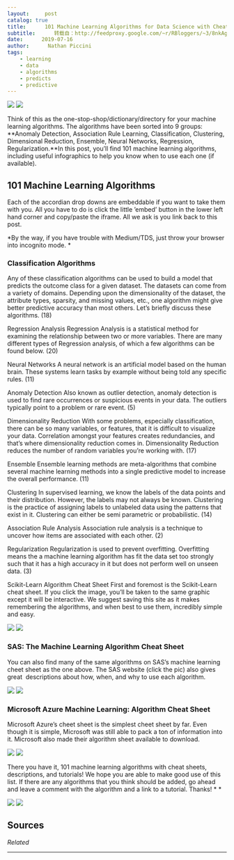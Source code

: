 ```yaml
---
layout:     post
catalog: true
title:      101 Machine Learning Algorithms for Data Science with Cheat Sheets
subtitle:      转载自：http://feedproxy.google.com/~r/RBloggers/~3/8nkAgGvX8Zw/
date:      2019-07-16
author:      Nathan Piccini
tags:
    - learning
    - data
    - algorithms
    - predicts
    - predictive
---
```






![](https://i0.wp.com/blog.datasciencedojo.com/content/images/2019/07/101-machine-learning-algorithms-cover-image.jpg?w=456&is-pending-load=1#038;ssl=1)
![](https://i0.wp.com/blog.datasciencedojo.com/content/images/2019/07/101-machine-learning-algorithms-cover-image.jpg?w=456&ssl=1)


Think of this as the one-stop-shop/dictionary/directory for your machine learning algorithms. The algorithms have been sorted into 9 groups: **Anomaly Detection, Association Rule Learning, Classification, Clustering, Dimensional Reduction, Ensemble, Neural Networks, Regression, Regularization.**In this post, you’ll find 101 machine learning algorithms, including useful infographics to help you know when to use each one (if available). 

## 101 Machine Learning Algorithms

Each of the accordian drop downs are embeddable if you want to take them with you. All you have to do is click the little ’embed’ button in the lower left hand corner and copy/paste the iframe. All we ask is you link back to this post. 

*By the way, if you have trouble with Medium/TDS, just throw your browser into incognito mode. *

### Classification Algorithms

Any of these classification algorithms can be used to build a model that predicts the outcome class for a given dataset. The datasets can come from a variety of domains. Depending upon the dimensionality of the dataset, the attribute types, sparsity, and missing values, etc., one algorithm might give better predictive accuracy than most others. Let’s briefly discuss these algorithms. (18)


Regression Analysis
Regression Analysis is a statistical method for examining the relationship between two or more variables. There are many different types of Regression analysis, of which a few algorithms can be found below. (20)


Neural Networks
A neural network is an artificial model based on the human brain. These systems learn tasks by example without being told any specific rules. (11)


Anomaly Detection
Also known as outlier detection, anomaly detection is used to find rare occurrences or suspicious events in your data. The outliers typically point to a problem or rare event. (5)


Dimensionality Reduction
With some problems, especially classification, there can be so many variables, or features, that it is difficult to visualize your data. Correlation amongst your features creates redundancies, and that’s where dimensionality reduction comes in. Dimensionality Reduction reduces the number of random variables you’re working with. (17)


Ensemble
Ensemble learning methods are meta-algorithms that combine several machine learning methods into a single predictive model to increase the overall performance. (11)


Clustering
In supervised learning, we know the labels of the data points and their distribution. However, the labels may not always be known. Clustering is the practice of assigning labels to unlabeled data using the patterns that exist in it. Clustering can either be semi parametric or probabilistic. (14)


Association Rule Analysis
Association rule analysis is a technique to uncover how items are associated with each other. (2)


Regularization
Regularization is used to prevent overfitting. Overfitting means the a machine learning algorithm has fit the data set too strongly such that it has a high accuracy in it but does not perform well on unseen data. (3)


Scikit-Learn Algorithm Cheat Sheet
First and foremost is the Scikit-Learn cheat sheet. If you click the image, you’ll be taken to the same graphic except it will be interactive. We suggest saving this site as it makes remembering the algorithms, and when best to use them, incredibly simple and easy. 

 ![](https://i0.wp.com/blog.datasciencedojo.com/content/images/2019/05/Scikit-learn-algorithm-cheat-sheet-1.jpg?w=456&is-pending-load=1#038;ssl=1)
![](https://i0.wp.com/blog.datasciencedojo.com/content/images/2019/05/Scikit-learn-algorithm-cheat-sheet-1.jpg?w=456&ssl=1)


### SAS: The Machine Learning Algorithm Cheat Sheet

You can also find many of the same algorithms on SAS’s machine learning cheet sheet as the one above. The SAS website (click the pic) also gives great  descriptions about how, when, and why to use each algorithm.

![](https://i2.wp.com/blog.datasciencedojo.com/content/images/2019/05/sas-machine-learning-cheet-sheet.png?w=456&is-pending-load=1#038;ssl=1)
![](https://i2.wp.com/blog.datasciencedojo.com/content/images/2019/05/sas-machine-learning-cheet-sheet.png?w=456&ssl=1)


### Microsoft Azure Machine Learning: Algorithm Cheat Sheet

Microsoft Azure’s cheet sheet is the simplest cheet sheet by far. Even though it is simple, Microsoft was still able to pack a ton of information into it. Microsoft also made their algorithm sheet available to download.

![](https://i0.wp.com/blog.datasciencedojo.com/content/images/2019/05/azure-machine-learning-algorithm-cheat-sheet-small_v_0_6-01.png?w=456&is-pending-load=1#038;ssl=1)
![](https://i0.wp.com/blog.datasciencedojo.com/content/images/2019/05/azure-machine-learning-algorithm-cheat-sheet-small_v_0_6-01.png?w=456&ssl=1)


There you have it, 101 machine learning algorithms with cheat sheets, descriptions, and tutorials! We hope you are able to make good use of this list. If there are any algorithms that you think should be added, go ahead and leave a comment with the algorithm and a link to a tutorial. Thanks! * *

![](https://i2.wp.com/datasciencedojo.com/wp-content/uploads/Mlchart3.jpg?w=456&is-pending-load=1#038;ssl=1)
![](https://i2.wp.com/datasciencedojo.com/wp-content/uploads/Mlchart3.jpg?w=456&ssl=1)


## Sources


*Related*







---
